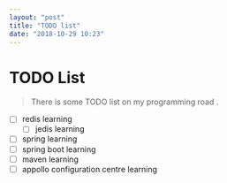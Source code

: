 ```yaml
---
layout: "post"
title: "TODO list"
date: "2018-10-29 10:23"
---
```


# TODO List

> There is some TODO list on my programming road .

- [ ] redis learning
    - [ ] jedis learning
- [ ] spring learning
- [ ] spring boot learning
- [ ] maven learning
- [ ] appollo configuration centre learning
